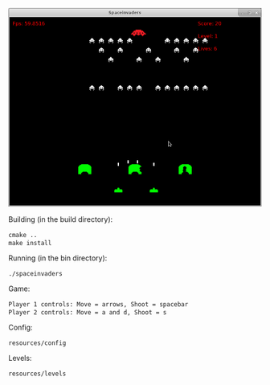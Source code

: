 ![demo](/demo.png?raw=true)

Building (in the build directory):

	cmake ..
	make install


Running (in the bin directory):

	./spaceinvaders


Game:

	Player 1 controls: Move = arrows, Shoot = spacebar
	Player 2 controls: Move = a and d, Shoot = s


Config:

	resources/config


Levels:

	resources/levels
